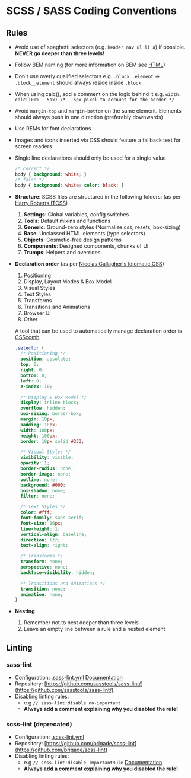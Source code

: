 # SCSS / SASS Coding Conventions

## Rules

* Avoid use of spaghetti selectors (e.g. `header nav ul li a`) if possible. __NEVER go deeper than three levels!__
* Follow BEM naming (for more information on BEM see [HTML](/docs/html.md))
* Don't use overly qualified selectors e.g. `.block .element` => `.block__element` should always reside inside `.block`
* When using calc(), add a comment on the logic behind it e.g. `width: calc(100% - 5px) /* - 5px pixel to account for the border */`
* Avoid `margin-top` and `margin-bottom` on the same element. Elements should always push in one direction (preferably downwards)
* Use REMs for font declarations
* Images and icons inserted via CSS should feature a fallback text for screen readers
* Single line declarations should only be used for a single value

  ```css
  /* correct */
  body { background: white; }
  /* false */
  body { background: white; color: black; }
  ```
* __Structure__: SCSS files are structured in the following folders: (as per [Harry Roberts ITCSS](http://itcss.io))

  1. __Settings__: Global variables, config switches
  2. __Tools__: Default mixins and functions
  3. __Generic__: Ground-zero styles (Normalize.css, resets, box-sizing)
  4. __Base__: Unclassed HTML elements (type selectors)
  5. __Objects__: Cosmetic-free design patterns
  6. __Components__: Designed components, chunks of UI
  7. __Trumps__: Helpers and overrides

* __Declaration order__ (as per [Nicolas Gallagher's Idiomatic CSS](https://github.com/necolas/idiomatic-css))

  1. Positioning
  2. Display, Layout Modes & Box Model
  3. Visual Styles
  4. Text Styles
  5. Transforms
  6. Transitions and Animations
  7. Browser UI
  8. Other

  A tool that can be used to automatically manage declaration order is [CSScomb](http://csscomb.com/).

  ```css
  .selector {
    /* Positioning */
    position: absolute;
    top: 0;
    right: 0;
    bottom: 0;
    left: 0;
    z-index: 10;

    /* Display & Box Model */
    display: inline-block;
    overflow: hidden;
    box-sizing: border-box;
    margin: 10px;
    padding: 10px;
    width: 100px;
    height: 100px;
    border: 10px solid #333;

    /* Visual Styles */
    visibility: visible;
    opacity: 1;
    border-radius: none;
    border-image: none;
    outline: none;
    background: #000;
    box-shadow: none;
    filter: none;

    /* Text Styles */
    color: #fff;
    font-family: sans-serif;
    font-size: 16px;
    line-height: 1;
    vertical-align: baseline;
    direction: ltr;
    text-align: right;

    /* Transforms */
    transform: none;
    perspective: none;
    backface-visibility: hidden;

    /* Transitions and Animations */
    transition: none;
    animation: none;
  }
  ```

* __Nesting__

  1. Remember not to nest deeper than three levels
  2. Leave an empty line between a rule and a nested element

## Linting

### sass-lint

- Configuration: [.sass-lint.yml](/files/.sass-lint.yml) [Documentation](https://github.com/sasstools/sass-lint/tree/master/docs/rules)
- Repository: [https://github.com/sasstools/sass-lint/](https://github.com/sasstools/sass-lint/)
- Disabling linting rules:
  - e.g `// sass-lint:disable no-important`
  - __Always add a comment explaining why you disabled the rule!__

### scss-lint (deprecated)

- Configuration: [.scss-lint.yml](/files/.scss-lint.yml)
- Repository: [https://github.com/brigade/scss-lint](https://github.com/brigade/scss-lint)
- Disabling linting rules:
  - e.g `// scss-lint:disable ImportantRule` [Documentation](https://github.com/brigade/scss-lint#disabling-linters-via-source)
  - __Always add a comment explaining why you disabled the rule!__
